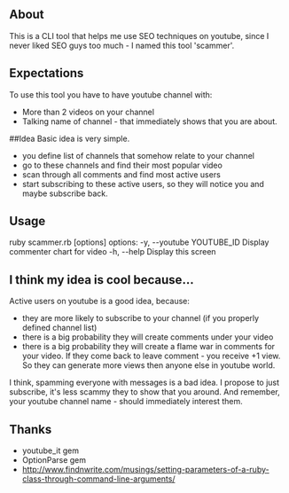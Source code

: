 ## About
This is a CLI tool that helps me use SEO techniques on youtube, since I never liked SEO guys too much - I named this tool 'scammer'.

## Expectations
To use this tool you have to have youtube channel with:
- More than 2 videos on your channel
- Talking name of channel - that immediately shows that you are about.

##Idea
Basic idea is very simple.

- you define list of channels that somehow relate to your channel
- go to these channels and find their most popular video
- scan through all comments and find most active users
- start subscribing to these active users, so they will notice you and maybe subscribe back.

## Usage
ruby scammer.rb [options]
options:
    -y, --youtube YOUTUBE_ID         Display commenter chart for video
    -h, --help                       Display this screen

## I think my idea is cool because...
Active users on youtube is a good idea, because:
- they are more likely to subscribe to your channel (if you properly defined channel list)
- there is a big probability they will create comments under your video
- there is a big probability they will create a flame war in comments for your video. If they come back to leave comment - you receive +1 view. So they can generate more views then anyone else in youtube world.

I think, spamming everyone with messages is a bad idea. I propose to just subscribe, it's less scammy they to show that you around. And remember, your youtube channel name - should immediately interest them.

## Thanks
- youtube_it gem
- OptionParse gem
- http://www.findnwrite.com/musings/setting-parameters-of-a-ruby-class-through-command-line-arguments/
